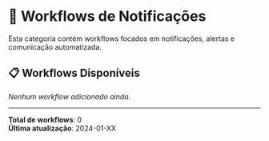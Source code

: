 # 📢 Workflows de Notificações

Esta categoria contém workflows focados em notificações, alertas e comunicação automatizada.

## 📋 Workflows Disponíveis

_Nenhum workflow adicionado ainda._

---

**Total de workflows**: 0  
**Última atualização**: 2024-01-XX
